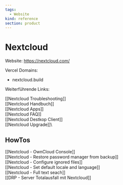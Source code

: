 ```yaml
---
tags:
  - Website
kind: reference
section: product
---
```


# Nextcloud

Website: <https://nextcloud.com/>

Vercel Domains:

- nextcloud.build

Weiterführende Links:

[[Nextcloud Troubleshooting]]\
[[Nextcloud Handbuch]]\
[[Nextcloud Apps]]\
[[Nextcloud FAQ]]\
[[Nextcloud Destkop Client]]\
[[Nextcloud Upgrade]]\

## HowTos
 
 [[Nextcloud - OwnCloud Console]]\
 [[Nextcloud - Restore password manager from backup]]\
 [[Nextcloud - Configure ignored files]]\
 [[Nextcloud - Set default locale and language]]\
 [[Nextcloud - Full text seach]]\
[[DRP - Server Totalausfall mit Nextcloud]]
